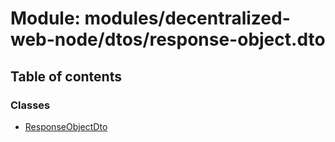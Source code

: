 # Module: modules/decentralized-web-node/dtos/response-object.dto

## Table of contents

### Classes

- [ResponseObjectDto](../classes/modules_decentralized_web_node_dtos_response_object_dto.ResponseObjectDto.md)
